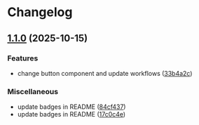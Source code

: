 # Changelog

## [1.1.0](https://github.com/haroldpark/new-repo/compare/v1.0.0...v1.1.0) (2025-10-15)


### Features

* change button component and update workflows ([33b4a2c](https://github.com/haroldpark/new-repo/commit/33b4a2c442abaaf3a0eccea6ae5d7e04181b61e3))


### Miscellaneous

* update badges in README ([84cf437](https://github.com/haroldpark/new-repo/commit/84cf43794fdab7102672e26a2e32a6b4f9db884f))
* update badges in README ([17c0c4e](https://github.com/haroldpark/new-repo/commit/17c0c4e12ddb72cd5f9813555ba85e8eb302172a))

